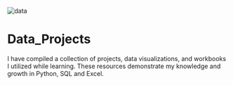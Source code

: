 ![data](https://github.com/Roberta-Ukaga/Data_Projects/assets/109196512/b1b7170f-13d4-41de-8c49-24205e705f05)


# Data_Projects
I have compiled a collection of projects, data visualizations, and workbooks I utilized while learning. These resources demonstrate my knowledge and growth in Python, SQL and Excel.
